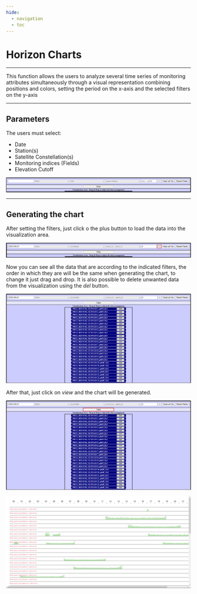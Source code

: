 ```yaml
---
hide:
  - navigation
  - toc
---
```


# Horizon Charts

* * *

This function allows the users to analyze several time series of monitoring attributes simultaneously through a visual representation combining positions and colors, setting the period on the x-axis and the selected filters on the y-axis

* * *

## **Parameters**

The users must select:

 - Date
 - Station(s)
 - Satellite Constellation(s)
 - Monitoring indices (Fields)
 - Elevation Cutoff

![Inputs](images/hc/params.PNG)

* * *

## **Generating the chart**

After setting the filters, just click o the plus button to load the data into the visualization area.

![Inputs](images/hc/plus.png)

Now you can see all the data that are according to the indicated filters, the order in which they are will be the same when generating the chart, to change it just drag and drop. It is also possible to delete unwanted data from the visualization using the *del* button.

![Data](images/hc/data.PNG)

After that, just click on *view* and the chart will be generated.

![View](images/hc/view.png)

![View](images/hc/chart.PNG)




